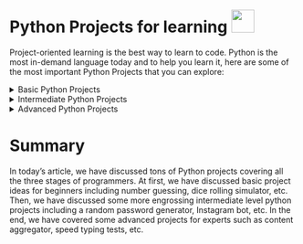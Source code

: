 # Python Projects for learning <img src="https://user-images.githubusercontent.com/84164009/124173698-ffef5780-da70-11eb-8532-defa8a549afd.png" width="40px" height="40px">

Project-oriented learning is the best way to learn to code. Python is the most in-demand language today and to help you learn it, here are some of the most important Python Projects that you can explore:

<details>
<summary>Basic Python Projects</summary>

* Hangman Project in Python [Source Code](https://github.com/iamskydev/Python-Projects/tree/main/Basics-Projects/Hangman)
* Rock Paper Scissors Python Game [Source Code](https://github.com/iamskydev/Python-Projects/tree/main/Basics-Projects/Rock%20Paper%20Scissors)
* Dice Rolling Simulator in Python [Source Code](https://github.com/iamskydev/Python-Projects/tree/main/Basics-Projects/Dice%20Rolling%20Simulator)
* Email Slicer Project [Source Code](https://github.com/iamskydev/Python-Projects/tree/main/Basics-Projects/Email%20Slicer)
* Mad Libs Generator Python Game
* Message Encode-Decode in Python Game
* Magic 8 Ball Game
* Target Practice Game
* Alarm Clock with GUI
* Binary Search Algorithm
* Desktop Notifier App in Python
* Covert Text To Speech in Python
* Clickomania Game
* Python BattleShip Game
* Yotube Videos Downloader
* Languaje Translator in Python Project
* Python Website Blocker
* Python Flappy Bird Game
</details>

<details>
<summary>Intermediate Python Projects</summary>

* Python Tic Tac Toe Game
* Calculator in Python
* 2048 Game
* Countdown Clock and Timer
* Currency Converter in Python
* Random Password Generator in Python
* Memory Puzzle Game
* Address Book in Python
* Slide Puzzle Game
* Text Editor in Python
* Python Snake Game
* Random Wikipedia Article
* Reddit Bot
* Python Command-Line Application
* Instagram Bot in Python
* Steganography in Python
* Python Pacman Game
* Python Ping Pong Game
</details>

<details>
<summary>Advanced Python Projects</summary> 

* Speed Typing Test in Python
* Library Management System
* Python Ludo Game
* Keyboard Jump Game
* Pinball Game
* Content Aggregator
* Bulk File Rename/Image Resize Application
* 2D Drag Racing Game
* Fruit Ninja Game
* Python File Manager
* Plagiarism Checker in Python
* Web Crawler in Python
* Music Player in Python
* Price Comparison Extension
* Tetris Game
* Python Sudoku Game
* Tank Fight Game
* COVID-19 Spread Analysis in Python
* Instagram Photo Downloader Python
</details>

# Summary

<p>In today’s article, we have discussed tons of Python projects covering all the three stages of programmers.
At first, we have discussed basic project ideas for beginners including number guessing, dice rolling simulator, etc.
Then, we have discussed some more engrossing intermediate level python projects including a random password generator, Instagram bot, etc.
In the end, we have covered some advanced projects for experts such as content aggregator, speed typing tests, etc.<p>
